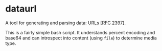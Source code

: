 # dataurl

A tool for generating and parsing data: URLs [[RFC
2397](https://datatracker.ietf.org/doc/html/rfc2397)].

This is a fairly simple bash script.  It understands percent encoding and base64
and can introspect into content (using `file`) to determine media type.
